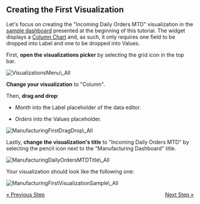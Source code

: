 ## Creating the First Visualization 

Let's focus on creating the "Incoming Daily Orders MTD" visualization in
the [sample dashboard](getting-started.md) presented at
the beginning of this tutorial. The widget displays a [Column Chart](~/en/data-visualizations/visualization-types/category-charts.md) and, as such, it only requires one field to be
dropped into Label and one to be dropped into Values.

First, **open the visualizations picker** by selecting the grid icon in
the top bar.

<img src="images/VisualizationsMenu_All.png" alt="VisualizationsMenu\_All" class="responsive-img"/>

**Change your visualization** to "Column".

Then, **drag and drop**:

  - *Month* into the Label placeholder of the data editor.

  - *Orders* into the Values placeholder.

<img src="images/ManufacturingFirstDragDrop_All.png" alt="ManufacturingFirstDragDrop\_All" class="responsive-img"/>

Lastly, **change the visualization's title** to "Incoming Daily Orders
MTD" by selecting the pencil icon next to the "Manufacturing Dashboard"
title.

<img src="images/ManufacturingDailyOrdersMTDTitle_All.png" alt="ManufacturingDailyOrdersMTDTitle\_All" class="responsive-img"/>

Your visualization should look like the following one:

<img src="images/ManufacturingFirstVisualizationSample_All.png" alt="ManufacturingFirstVisualizationSample\_All" class="responsive-img"/>

<style>
.previous {
    text-align: left
}

.next {
    float: right
}

</style>

<a href="creating-the-dashboard.md" class="previous">&laquo; Previous Step</a>
<a href="applying-formatting-visualization.md" class="next">Next Step &raquo;</a>
 